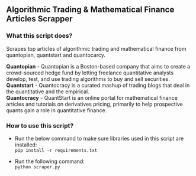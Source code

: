 ## Algorithmic Trading & Mathematical Finance Articles Scrapper
### What this script does?
Scrapes top articles of algorithmic trading and mathematical finance from quantopian, quantstart and quantocarcy.<br>

**Quantopian** - Quantopian is a Boston-based company that aims to create a crowd-sourced hedge fund by letting freelance quantitative analysts develop, test, and use trading algorithms to buy and sell securities.<br>
**Quantstart** - Quantocracy is a curated mashup of trading blogs that deal in the quantitative and the empirical.<br>
**Quantocracy** - QuantStart is an online portal for mathematical finance articles and tutorials on derivatives pricing, primarily to help prospective quants gain a role in quantitative finance.

### How to use this script?
- Run the below command to make sure libraries used in this script are installed:<br>
`pip install -r requirements.txt`

- Run the following command:<br>
`python scraper.py`
